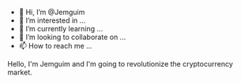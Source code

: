 - 👋 Hi, I’m @Jemguim
- 👀 I’m interested in ...
- 🌱 I’m currently learning ...
- 💞️ I’m looking to collaborate on ...
- 📫 How to reach me ...

<!---
Jemguim/Jemguim is a ✨ special ✨ repository because its `README.md` (this file) appears on your GitHub profile.
You can click the Preview link to take a look at your changes.
--->Hello, I'm Jemguim and I'm going to revolutionize the cryptocurrency market.
